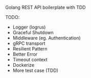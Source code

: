 Golang REST API boilerplate with TDD

TODO:
 - Logger (logrus)
 - Graceful Shutdown
 - Middleware (eg. Authentication)
 - gRPC transport
 - Resilient Pattern
 - Better Error
 - Timeout context
 - Dockerize
 - More test case (TDD)